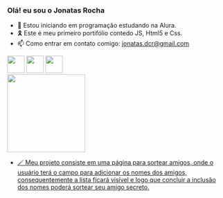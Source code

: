 ### Olá! eu sou o Jonatas Rocha


- 🌱 Estou iniciando em programação estudando na Alura.
- 🎗️ Este é meu primeiro portifólio contedo JS, Html5 e Css.
- 📫 Como entrar em contato comigo: jonatas.dcr@gmail.com


<div>
<img loading="lazy" src="https://cdn.jsdelivr.net/gh/devicons/devicon@latest/icons/html5/html5-original.svg" width="40" height="40"/>
<img loading="lazy" src="https://cdn.jsdelivr.net/gh/devicons/devicon@latest/icons/javascript/javascript-original.svg" width="40" height="40"/>
<img loading="lazy" src="https://cdn.jsdelivr.net/gh/devicons/devicon@latest/icons/css3/css3-original.svg" width="40" height="40"/>
</div>

<div>
<a href="https://github.com/JONATASROCHA88>
<img loading="lazy" height="180em" src="https://github-readme-stats.vercel.app/api/top-langs/?username=JONATASROCHA88-aqui&layout=compact&langs_count=7&theme=dracula"/>
<img loading="lazy" height="180em" src="https://github-readme-stats.vercel.app/api?username=JONATASROCHA88&show_icons=true&theme=dracula&include_all_commits=true&count_private=true"/>
</div>

- 🪄 Meu projeto consiste em uma página para sortear amigos, onde o usuário terá o campo para adicionar os nomes dos amigos,
consequentemente a lista ficará visível e logo que concluir a inclusão dos nomes poderá sortear seu amigo secreto.

